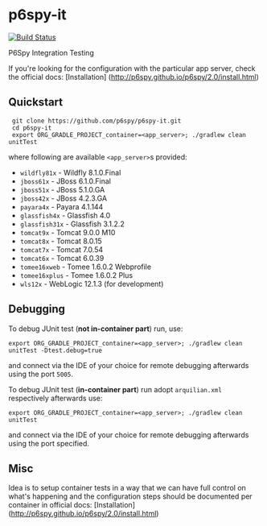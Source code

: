 p6spy-it
========

[![Build Status](https://secure.travis-ci.org/p6spy/p6spy-it.png?branch=master)](http://travis-ci.org/p6spy/p6spy-it)   

P6Spy Integration Testing

If you're looking for the configuration with the particular app server, check the official docs: [Installation] (http://p6spy.github.io/p6spy/2.0/install.html)

Quickstart
----------

     git clone https://github.com/p6spy/p6spy-it.git
     cd p6spy-it
     export ORG_GRADLE_PROJECT_container=<app_server>; ./gradlew clean unitTest
     
where following are available `<app_server>`s provided:
  * `wildfly81x` - Wildfly 8.1.0.Final
  * `jboss61x` - JBoss 6.1.0.Final
  * `jboss51x` - JBoss 5.1.0.GA
  * `jboss42x` - JBoss 4.2.3.GA
  * `payara4x` - Payara 4.1.144
  * `glassfish4x` - Glassfish 4.0
  * `glassfish31x` - Glassfish 3.1.2.2
  * `tomcat9x` - Tomcat 9.0.0 M10
  * `tomcat8x` - Tomcat 8.0.15
  * `tomcat7x` - Tomcat 7.0.54
  * `tomcat6x` - Tomcat 6.0.39
  * `tomee16xweb` - Tomee 1.6.0.2 Webprofile
  * `tomee16xplus` - Tomee 1.6.0.2 Plus
  * `wls12x` - WebLogic 12.1.3 (for development)

Debugging
---------

To debug JUnit test (**not in-container part**) run, use:

	export ORG_GRADLE_PROJECT_container=<app_server>; ./gradlew clean unitTest -Dtest.debug=true

and connect via the IDE of your choice for remote debugging afterwards using the port `5005`.


To debug JUnit test (**in-container part**) run adopt `arquilian.xml` respectively afterwards use:

	export ORG_GRADLE_PROJECT_container=<app_server>; ./gradlew clean unitTest
	
and connect via the IDE of your choice for remote debugging afterwards using the port specified.

Misc
----

Idea is to setup container tests in a way that we can have full control on what's happening and the configuration steps should be documented per container in official docs: [Installation] (http://p6spy.github.io/p6spy/2.0/install.html)   
